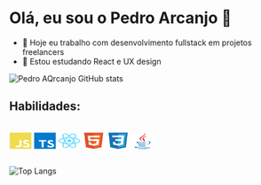 # Olá, eu sou o Pedro Arcanjo 👋


- 🔭 Hoje eu trabalho com desenvolvimento fullstack em projetos freelancers
- 🌱 Estou estudando React e UX design

![Pedro AQrcanjo GitHub stats](https://github-readme-stats.vercel.app/api?username=pedroo08&hide_rank=true&show_icons=true&theme=tokyonight&locale=pt-br)
  

## Habilidades:
<div style="display: inline_block"><br>
  <img align="center" alt="Rafa-Js" height="30" width="40" src="https://raw.githubusercontent.com/devicons/devicon/master/icons/javascript/javascript-plain.svg">
  <img align="center" alt="Rafa-Ts" height="30" width="40" src="https://raw.githubusercontent.com/devicons/devicon/master/icons/typescript/typescript-plain.svg">
  <img align="center" alt="Rafa-React" height="30" width="40" src="https://raw.githubusercontent.com/devicons/devicon/master/icons/react/react-original.svg">
  <img align="center" alt="Rafa-HTML" height="30" width="40" src="https://raw.githubusercontent.com/devicons/devicon/master/icons/html5/html5-original.svg">
  <img align="center" alt="Rafa-CSS" height="30" width="40" src="https://raw.githubusercontent.com/devicons/devicon/master/icons/css3/css3-original.svg">
  <img align="center" alt="Rafa-Python" height="30" width="40" src="https://raw.githubusercontent.com/devicons/devicon/master/icons/java/java-original.svg">
</div>
<br>

![Top Langs](https://github-readme-stats.vercel.app/api/top-langs/?username=pedroo08&locale=pt-br&layout=compact&theme=tokyonight)
